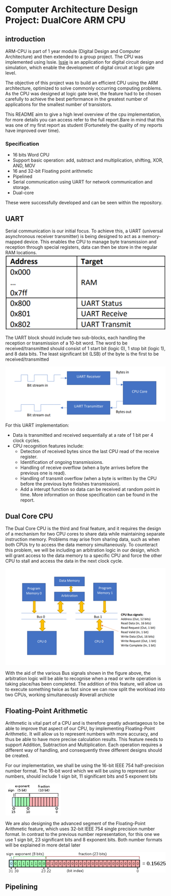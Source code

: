 # Computer Architecture Design Project: DualCore ARM CPU 
## introduction
ARM-CPU is part of 1 year module (Digital Design and Computer Architecture) and then extended to a group project. The CPU was implemented using Issie. [Issie](https://github.com/tomcl/issie) is an application for digital circuit design and simulation, which enable the development of digital circuit at logic gate level.  

The objective of this project was to build an efficient CPU using the ARM architecture, optimized to solve commonly occurring computing problems. As the CPU was designed at logic gate level, the feature had to be chosen carefully to achieve the best performance in the greatest number of applications for the smallest number of transistors.

This README aim to give a high level overview of the cpu implementation, for more details you can access refer to the full report.Bare in mind that this was one of my first report as student (Fortunetely the quality of my reports have improved over time).   


### Specification	
- 16 bits Word CPU
- Support basic operation: add, subtract and multiplication, shifting, XOR, AND, MOV
- 16 and 32-bit Floating point arithmetic 
- Pipelined
- Serial communication using UART for network communication and storage.<br>
- Dual-core 

These were successfully developed and can be seen within the repository.

## UART
Serial communication is our initial focus. To achieve this, a UART (universal asynchronous receiver transmitter) is being designed to act as a memory-mapped device. 
This enables the CPU to manage byte transmission and reception through special registers, data can then be store in the regular RAM locations.
![UART_memory](https://github.com/lou296A/Arm-CPU/blob/master/Pictures/uart_memorymap.png)

The UART block should include two sub-blocks, each handling the reception or transmission of a 10-bit word.
The word to be received/transmitted should consist of 1 start bit (logic 0), 1 stop bit (logic 1), and 8 data bits. 
The least significant bit (LSB) of the byte is the first to be received/transmitted


![Uart-architecture](https://github.com/lou296A/Arm-CPU/blob/master/Pictures/UART_overallarch.png)
For this UART implementation:

- Data is transmitted and received sequentially at a rate of 1 bit per 4 clock cycles.
- CPU recognition features include:
	- Detection of received bytes since the last CPU read of the receive register.
	- Identification of ongoing transmissions.
 	- Handling of receive overflow (when a byte arrives before the previous one is read).
	- Handling of transmit overflow (when a byte is written by the CPU before the previous byte finishes transmission).
	- Add a interupt function so data can be received at random point in time.
 More information on those specification can be found in the report. 


## Dual Core CPU
The Dual Core CPU is the third and final feature, and it requires the design of a mechanism for two CPU cores to share data while maintaining separate instruction memory.
Problems may arise from sharing data, such as when both CPUs try to access the data
memory simultaneously. To counteract this problem, we will be including an arbitration logic
in our design, which will grant access to the data memory to a specific CPU and force the
other CPU to stall and access the data in the next clock cycle. 

![dual_core architecture](https://github.com/lou296A/Arm-CPU/blob/master/Pictures/Dualcore_arch.png)

With the aid of the various Bus signals shown in the figure above, the arbitration logic will be
able to recognise when a read or write operation is taking place/has been completed.
The addition of this feature, will allow us to execute something twice as fast since we can now
split the workload into two CPUs, working simultaneously
#overall archicte


## Floating-Point Arithmetic

Arithmetic is vital part of a CPU and is therefore greatly advantageous to be able to improve
that aspect of our CPU, by implementing Floating-Point Arithmetic. It will allow us to
represent numbers with more accuracy, and thus be able to have more precise calculation
results.
This feature needs to support Addition, Subtraction and Multiplication. Each operation requires
a different way of handling, and consequently three different designs should be created.

For our implementation, we shall be using the 16-bit IEEE 754 half-precision number format.
The 16-bit word which we will be using to represent our numbers, should include 1 sign bit, 11
significant bits and 5 exponent bits

![floating point 16](https://github.com/lou296A/Arm-CPU/blob/master/Pictures/175px-IEEE_754r_Half_Floating_Point_Format.svg.png)

We are also designing the advanced segment of the Floating-Point Arithmetic feature, which
uses 32-bit IEEE 754 single precision number format. In contrast to the previous number
representation, for this one we use 1 sign bit, 23 significant bits and 8 exponent bits. Both
number formats will be explained in more detail later

![floating point 32](https://github.com/lou296A/Arm-CPU/blob/master/Pictures/Float_example.svg.png)

## Pipelining
	
	
